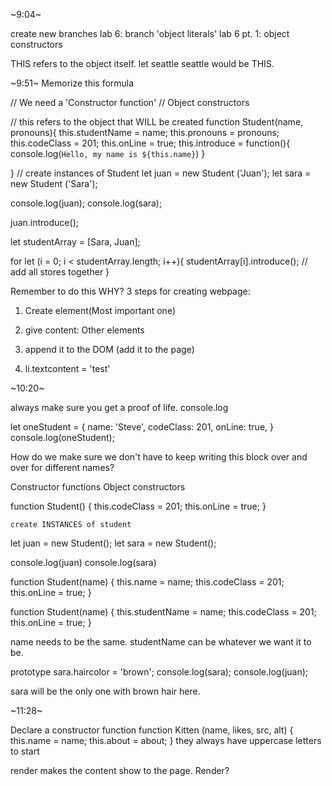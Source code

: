 ~9:04~

create new branches
lab 6: branch 'object literals'
lab 6 pt. 1: object constructors

THIS refers to the object itself.
let seattle
seattle would be THIS.

~9:51~ Memorize this formula






// We need a 'Constructor function'
// Object constructors

// this refers to the object that WILL be created
function Student(name, pronouns){
  this.studentName = name;
  this.pronouns = pronouns;
  this.codeClass = 201;
  this.onLine = true;
  this.introduce = function(){
    console.log(`Hello, my name is ${this.name}`)
  }

}
// create instances of Student
let juan = new Student ('Juan');
let sara = new Student ('Sara');

console.log(juan);
console.log(sara);

juan.introduce();

let studentArray = [Sara, Juan];

for let (i = 0; i < studentArray.length; i++){
  studentArray[i].introduce();
  // add all stores together
}









Remember to do this 
WHY?
3 steps for creating webpage:
1. Create element(Most important one)
2. give content: Other elements
3. append it to the DOM (add it to the page)

2. li.textcontent = 'test'

~10:20~

always make sure you get a proof of life. console.log

let oneStudent = {
    name: 'Steve',
    codeClass: 201,
    onLine: true,
}
console.log(oneStudent);

How do we make sure we don't have to keep writing this block over and over for different names?

Constructor functions
Object constructors

function Student() {
  this.codeClass = 201;
  this.onLine = true;
}

    create INSTANCES of student
let juan = new Student();
let sara = new Student();

console.log(juan)
console.log(sara)

function Student(name) {
  this.name = name;
  this.codeClass = 201;
  this.onLine = true;
}

function Student(name) {
  this.studentName = name;
  this.codeClass = 201;
  this.onLine = true;
}

name needs to be the same. studentName can be whatever we want it to be.



prototype
sara.haircolor = 'brown';
console.log(sara);
console.log(juan);

sara will be the only one with brown hair here.

~11:28~

Declare a constructor function
function Kitten (name, likes, src, alt) {
    this.name = name;
    this.about = about;
}
they always have uppercase letters to start

render makes the content show to the page.
Render?

